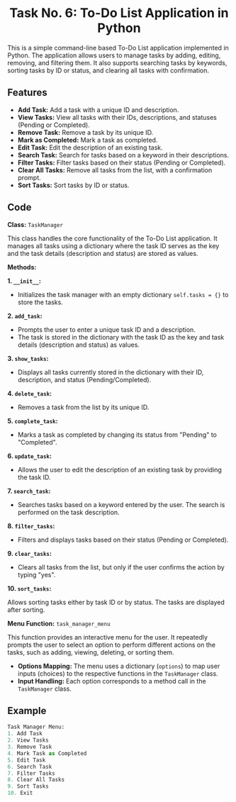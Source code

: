 <h1 align="center">Task No. 6: To-Do List Application in Python </h1>

This is a simple command-line based To-Do List application implemented in Python. The application allows users to manage tasks by adding, editing, removing, and filtering them. It also supports searching tasks by keywords, sorting tasks by ID or status, and clearing all tasks with confirmation.

## Features

  - **Add Task:** Add a task with a unique ID and description.
  - **View Tasks:** View all tasks with their IDs, descriptions, and statuses (Pending or Completed).
  - **Remove Task:** Remove a task by its unique ID.
  - **Mark as Completed:** Mark a task as completed.
  - **Edit Task:** Edit the description of an existing task.
  - **Search Task:** Search for tasks based on a keyword in their descriptions.
  - **Filter Tasks:** Filter tasks based on their status (Pending or Completed).
  - **Clear All Tasks:** Remove all tasks from the list, with a confirmation prompt.
  - **Sort Tasks:** Sort tasks by ID or status.


## Code

**Class:** `TaskManager`

This class handles the core functionality of the To-Do List application. It manages all tasks using a dictionary where the task ID serves as the key and the task details (description and status) are stored as values.

**Methods:** 

**1. `__init__`:**

  - Initializes the task manager with an empty dictionary `self.tasks = {}` to store the tasks.

**2. `add_task`:**

  - Prompts the user to enter a unique task ID and a description.
  - The task is stored in the dictionary with the task ID as the key and task details (description and status) as values.

**3. `show_tasks`:**

  - Displays all tasks currently stored in the dictionary with their ID, description, and status (Pending/Completed).

**4. `delete_task`:**

  - Removes a task from the list by its unique ID.

**5. `complete_task`:**

  - Marks a task as completed by changing its status from "Pending" to "Completed".

**6. `update_task`:**

  - Allows the user to edit the description of an existing task by providing the task ID.

**7. `search_task`:**

  - Searches tasks based on a keyword entered by the user. The search is performed on the task description.

**8. `filter_tasks`:**

  - Filters and displays tasks based on their status (Pending or Completed).

**9. `clear_tasks`:**

  - Clears all tasks from the list, but only if the user confirms the action by typing "yes".

**10. `sort_tasks`:**

Allows sorting tasks either by task ID or by status. The tasks are displayed after sorting.

**Menu Function:** `task_manager_menu`

This function provides an interactive menu for the user. It repeatedly prompts the user to select an option to perform different actions on the tasks, such as adding, viewing, deleting, or sorting them.

  - **Options Mapping:** The menu uses a dictionary (`options`) to map user inputs (choices) to the respective functions in the `TaskManager` class.
  - **Input Handling:** Each option corresponds to a method call in the `TaskManager` class.


## Example

```python
Task Manager Menu:
1. Add Task
2. View Tasks
3. Remove Task
4. Mark Task as Completed
5. Edit Task
6. Search Task
7. Filter Tasks
8. Clear All Tasks
9. Sort Tasks
10. Exit
```
